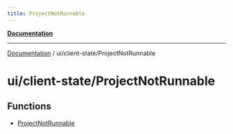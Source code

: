 ```yaml
---
title: ProjectNotRunnable
---
```


[**Documentation**](../../../index.md)

***

[Documentation](../../../index.md) / ui/client-state/ProjectNotRunnable

# ui/client-state/ProjectNotRunnable

## Functions

- [ProjectNotRunnable](functions/ProjectNotRunnable.md)
